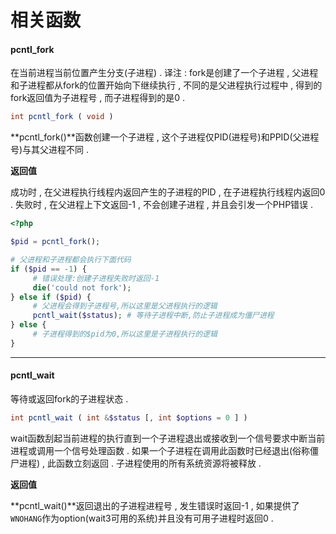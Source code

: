 # 相关函数

#### pcntl\_fork

在当前进程当前位置产生分支\(子进程\) . 译注 : fork是创建了一个子进程 , 父进程和子进程都从fork的位置开始向下继续执行 , 不同的是父进程执行过程中 , 得到的fork返回值为子进程号 , 而子进程得到的是0 .

```php
int pcntl_fork ( void )
```

**pcntl\_fork\(\)**函数创建一个子进程 , 这个子进程仅PID\(进程号\)和PPID\(父进程号\)与其父进程不同 .

**返回值**

成功时 , 在父进程执行线程内返回产生的子进程的PID , 在子进程执行线程内返回0 . 失败时 , 在父进程上下文返回-1 , 不会创建子进程 , 并且会引发一个PHP错误 .

```php
<?php

$pid = pcntl_fork();

# 父进程和子进程都会执行下面代码
if ($pid == -1) {
     # 错误处理:创建子进程失败时返回-1
     die('could not fork');
} else if ($pid) {
     # 父进程会得到子进程号,所以这里是父进程执行的逻辑
     pcntl_wait($status); # 等待子进程中断,防止子进程成为僵尸进程
} else {
     # 子进程得到的$pid为0,所以这里是子进程执行的逻辑
}
```

---

#### pcntl\_wait

等待或返回fork的子进程状态 .

```php
int pcntl_wait ( int &$status [, int $options = 0 ] )
```

wait函数刮起当前进程的执行直到一个子进程退出或接收到一个信号要求中断当前进程或调用一个信号处理函数 . 如果一个子进程在调用此函数时已经退出\(俗称僵尸进程\) , 此函数立刻返回 . 子进程使用的所有系统资源将被释放 .

**返回值**

**pcntl\_wait\(\)**返回退出的子进程进程号 , 发生错误时返回-1 , 如果提供了`WNOHANG`作为option\(wait3可用的系统\)并且没有可用子进程时返回0 .



